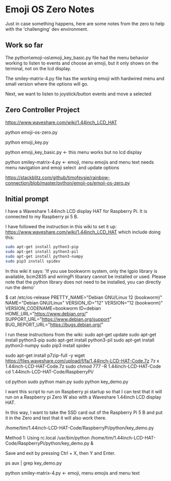 # Emoji OS Zero Notes

Just in case something happens, here are some notes from the zero to help with the 'challenging' dev environment.

## Work so far

The python\emoji-os\emoji_key_basic.py file had the menu behavior working to listen to events and choose an emoji, but it only shows on the terminal, not on the lcd display.

The smiley-matrix-4.py file has the working emoji with hardwired menu and small version where the options will go.

Next, we want to listen to joystick/button events and move a selected

## Zero Controller Project

https://www.waveshare.com/wiki/1.44inch_LCD_HAT

python emoji-os-zero.py

python emoji_key.py

python emoji_key_basic.py <- this menu works but no lcd display

python smiley-matrix-4.py <- emoji, menu emojis and menu text
needs menu navigation and emoji select  and update options

https://stackblitz.com/github/timofeysie/rainbow-connection/blob/master/python/emoji-os/emoji-os-zero.py

## Initial prompt

I have a Waveshare 1.44inch LCD display HAT for Raspberry Pi.
It is connected to my Raspberry pi 5 B.

I have followed the instruction in this wiki to set it up:
https://www.waveshare.com/wiki/1.44inch_LCD_HAT which include doing this:

```sh
sudo apt-get install python3-pip
sudo apt-get install python3-pil
sudo apt-get install python3-numpy
sudo pip3 install spidev
```

In this wiki it says:
'If you use bookworm system, only the lgpio library is available,
bcm2835 and wiringPi libarary cannot be installed or used.
Please note that the python library does not need to be installed,
you can directly run the demo'

$ cat /etc/os-release
PRETTY_NAME="Debian GNU/Linux 12 (bookworm)"
NAME="Debian GNU/Linux"
VERSION_ID="12"
VERSION="12 (bookworm)"
VERSION_CODENAME=bookworm
ID=debian
HOME_URL="https://www.debian.org/"
SUPPORT_URL="https://www.debian.org/support"
BUG_REPORT_URL="https://bugs.debian.org/"

I run these instructions from the wiki:
sudo apt-get update
sudo apt-get install python3-pip
sudo apt-get install python3-pil
sudo apt-get install python3-numpy
sudo pip3 install spidev

sudo apt-get install p7zip-full -y
wget https://files.waveshare.com/upload/f/fa/1.44inch-LCD-HAT-Code.7z
7z x 1.44inch-LCD-HAT-Code.7z
sudo chmod 777 -R 1.44inch-LCD-HAT-Code
cd 1.44inch-LCD-HAT-Code/RaspberryPi/

cd python
sudo python main.py
sudo python key_demo.py

I want this script to run on Raspberry pi startup so that I can test that it will run on a Raspberry pi Zero W also with a Waveshare 1.44inch LCD display HAT.

In this way, I want to take the SSD card out of the Raspberry Pi 5 B and put it in the Zero and test that it will also work there.

/home/tim/1.44inch-LCD-HAT-Code/RaspberryPi/python/key_demo.py

Method 1: Using rc.local
/usr/bin/python /home/tim/1.44inch-LCD-HAT-Code/RaspberryPi/python/key_demo.py &

Save and exit by pressing Ctrl + X, then Y and Enter.

ps aux | grep key_demo.py

python smiley-matrix-4.py <- emoji, menu emojis and menu text
